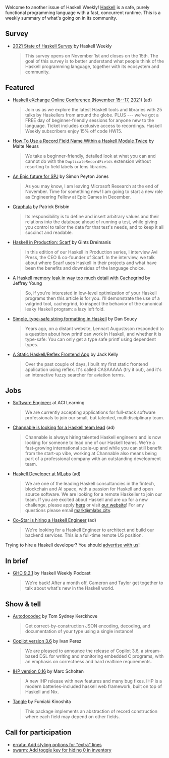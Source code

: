 Welcome to another issue of Haskell Weekly!
[Haskell](https://www.haskell.org) is a safe, purely functional programming language with a fast, concurrent runtime.
This is a weekly summary of what's going on in its community.

## Survey

<!-- Runs from 2021-11-04 to 2021-11-11. -->
- [2021 State of Haskell Survey](https://haskellweekly.news/survey/2021.html) by Haskell Weekly
  > This survey opens on November 1st and closes on the 15th. The goal of this survey is to better understand what people think of the Haskell programming language, together with its ecosystem and community.

## Featured

<!-- Runs from 2021-10-28 to 2021-11-11. -->
- [Haskell eXchange Online Conference (November 15--17, 2021)](https://events.skillsmatter.com/haskellx2021?utm_campaign=Conferences%20–%20Haskell%20eXchange&utm_source=email&utm_medium=email-ad&utm_content=haskell-weekly) (ad)
  > Join us as we explore the latest Haskell tools and libraries with 25 talks by Haskellers from around the globe. PLUS --- we've got a FREE day of beginner-friendly sessions for anyone new to the language.
Ticket includes exclusive access to recordings. Haskell Weekly subscribers enjoy 15% off code HW15.

- [How To Use a Record Field Name Within a Haskell Module Twice](https://lambdablob.com/posts/haskell-duplicate-record-fields-extension/) by Malte Neuss
  > We take a beginner-friendly, detailed look at what you can and cannot do with the `DuplicateRecordFields` extension without resorting to field labels or lens libraries.

- [An Epic future for SPJ](https://discourse.haskell.org/t/an-epic-future-for-spj/3573?u=taylorfausak) by Simon Peyton Jones
  > As you may know, I am leaving Microsoft Research at the end of November. Time for something new! I am going to start a new role as Engineering Fellow at Epic Games in December.

- [Graphula](https://tech.freckle.com/2021/11/01/graphula/) by Patrick Brisbin
  > Its responsibility is to define and insert arbitrary values and their relations into the database ahead of running a test, while giving you control to tailor the data for that test's needs, and to keep it all succinct and readable.

- [Haskell in Production: Scarf](https://serokell.io/blog/how-scarf-uses-haskell) by Gints Dreimanis
  > In this edition of our Haskell in Production series, I interview Avi Press, the CEO & co-founder of Scarf. In the interview, we talk about where Scarf uses Haskell in their projects and what have been the benefits and downsides of the language choice.

- [A Haskell memory leak in way too much detail with Cachegrind](https://www.tweag.io/blog/2021-11-04-haskell-profiling-cachegrind/) by Jeffrey Young
  > So, if you're interested in low-level optimization of your Haskell programs then this article is for you. I'll demonstrate the use of a valgrind tool, cachegrind, to inspect the behavior of the canonical leaky Haskell program: a lazy left fold.

- [Simple, type-safe string formatting in Haskell](https://danso.ca/blog/type-safe-printf/) by Dan Soucy
  > Years ago, on a distant website, Lennart Augustsson responded to a question about how printf can work in Haskell, and whether it is type-safe: You can only get a type safe printf using dependent types.

- [A Static Haskell/Reflex Frontend App](http://jackkelly.name/blog/archives/2021/11/09/a_static_haskell_reflex_frontend_app/) by Jack Kelly
  > Over the past couple of days, I built my first static frontend application using reflex. It's called CASAAAAA (try it out), and it's an interactive fuzzy searcher for aviation terms.

## Jobs

- [Software Engineer](https://acilearning.applytojob.com/apply/kjzAYJ1SPF/Software-Engineer?referrer=20210930010931J0GSUOJG1BPYT5ED) at ACI Learning
  > We are currently accepting applications for full-stack software professionals to join our small, but talented, multidisciplinary team.

<!-- Runs from 2021-11-04 to 2021-11-25. -->
- [Channable is looking for a Haskell team lead](https://jobs.channable.com/o/haskell-team-lead) (ad)
  > Channable is always hiring talented Haskell engineers and is now looking for someone to lead one of our Haskell teams. We're a fast-growing international scale-up and while you can still benefit from the start-up vibe, working at Channable also means being part of a professional company with an outstanding development team.

<!-- Runs from 2021-11-04 to 2022-01-20. -->
- [Haskell Developer at MLabs](https://apply.workable.com/mlabs/j/63DAAA4AEF/) (ad)
  > We are one of the leading Haskell consultancies in the fintech, blockchain and AI space, with a passion for Haskell and open source software. We are looking for a remote Haskeller to join our team. If you are excited about Haskell and are up for a new challenge, please apply [here](https://apply.workable.com/mlabs/j/63DAAA4AEF/) or visit [our website](https://mlabs.city/)! For any questions please email <mark@mlabs.city>.

<!-- Runs on 2021-11-11 only. -->
- [Co-Star is hiring a Haskell Engineer](https://boards.greenhouse.io/costar/jobs/4017494004) (ad)
  > We're looking for a Haskell Engineer to architect and build our backend services. This is a full-time remote US position.

Trying to hire a Haskell developer?
You should [advertise with us](https://haskellweekly.news/advertising.html)!

## In brief

- [GHC 9.2.1](https://haskellweekly.news/episode/55.html) by Haskell Weekly Podcast
  > We're back! After a month off, Cameron and Taylor get together to talk about what's new in the Haskell world.

## Show & tell

- [Autodocodec](https://twitter.com/kerckhove_ts/status/1456944356812808195) by Tom Sydney Kerckhove
  > Get correct-by-construction JSON encoding, decoding, and documentation of your type using a single instance!

- [Copilot version 3.6](https://www.reddit.com/r/haskell/comments/qq52p6/ann_copilot_36/) by Ivan Perez
  > We are pleased to announce the release of Copilot 3.6, a stream-based DSL for writing and monitoring embedded C programs, with an emphasis on correctness and hard realtime requirements.

- [IHP version 0.16](https://github.com/digitallyinduced/ihp/releases/tag/v0.16.0) by Marc Scholten
  > A new IHP release with new features and many bug fixes. IHP is a modern batteries-included haskell web framework, built on top of Haskell and Nix.

- [Tangle](https://hackage.haskell.org/package/tangle-0.1) by Fumiaki Kinoshita
  > This package implements an abstraction of record construction where each field may depend on other fields.

## Call for participation

-   [errata: Add styling options for "extra" lines](https://github.com/1Computer1/errata/issues/8)
-   [swarm: Add toggle key for hiding 0 in inventory](https://github.com/byorgey/swarm/issues/282)
